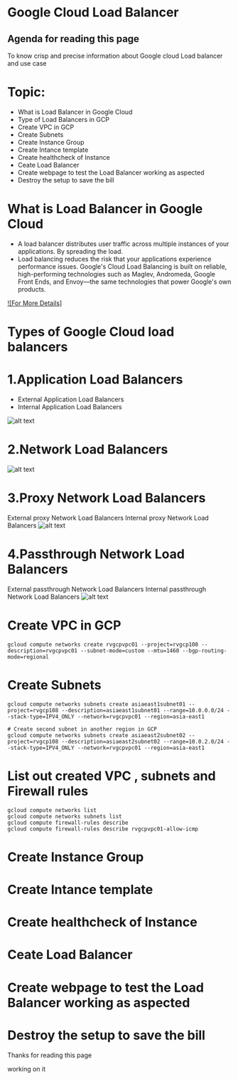 # Google Cloud Load Balancer
## Agenda for reading this page
To know crisp and precise information about Google cloud Load balancer and use case

# Topic:
- What is Load Balancer in Google Cloud
- Type of Load Balancers in GCP
- Create VPC in GCP
- Create Subnets
- Create Instance Group
- Create Intance template
- Create healthcheck of Instance
- Ceate Load Balancer
- Create webpage to test the Load Balancer working as aspected
- Destroy the setup to save the bill

# What is Load Balancer in Google Cloud
- A load balancer distributes user traffic across multiple instances of your applications. By spreading the load.
- Load balancing reduces the risk that your applications experience performance issues. Google's Cloud Load Balancing is built on reliable, high-performing technologies such as Maglev, Andromeda, Google Front Ends, and Envoy—the same technologies that power Google's own products.

[![For More Details]](https://cloud.google.com/load-balancing/docs/load-balancing-overview)

# Types of Google Cloud load balancers
# 1.Application Load Balancers
- External Application Load Balancers 
- Internal Application Load Balancers

![alt text](https://cloud.google.com/static/load-balancing/images/application-load-balancer.svg)

# 2.Network Load Balancers

![alt text](https://cloud.google.com/static/iam/img/policy-inheritance.svg)

# 3.Proxy Network Load Balancers
External proxy Network Load Balancers
Internal proxy Network Load Balancers 
![alt text](https://cloud.google.com/static/load-balancing/images/proxy-network-load-balancer.svg)

# 4.Passthrough Network Load Balancers
External passthrough Network Load Balancers 
Internal passthrough Network Load Balancers
![alt text](https://cloud.google.com/static/load-balancing/images/passthrough-network-load-balancer.svg)

# Create VPC in GCP
```vpc Creation
gcloud compute networks create rvgcpvpc01 --project=rvgcp108 --description=rvgcpvpc01 --subnet-mode=custom --mtu=1460 --bgp-routing-mode=regional
```
# Create Subnets
```
gcloud compute networks subnets create asiaeast1subnet01 --project=rvgcp108 --description=asiaeast1subnet01 --range=10.0.0.0/24 --stack-type=IPV4_ONLY --network=rvgcpvpc01 --region=asia-east1

# Create second subnet in another region in GCP
gcloud compute networks subnets create asiaeast2subnet02 --project=rvgcp108 --description=asiaeast2subnet02 --range=10.0.2.0/24 --stack-type=IPV4_ONLY --network=rvgcpvpc01 --region=asia-east1
```
# List out created VPC , subnets and Firewall rules
```
gcloud compute networks list
gcloud compute networks subnets list
gcloud compute firewall-rules describe
gcloud compute firewall-rules describe rvgcpvpc01-allow-icmp
```
# Create Instance Group

# Create Intance template
# Create healthcheck of Instance
# Ceate Load Balancer
# Create webpage to test the Load Balancer working as aspected
# Destroy the setup to save the bill

Thanks for  reading this page

working on it
